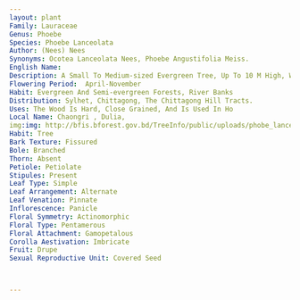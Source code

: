 ```yaml
---
layout: plant
Family: Lauraceae
Genus: Phoebe
Species: Phoebe Lanceolata
Author: (Nees) Nees
Synonyms: Ocotea Lanceolata Nees, Phoebe Angustifolia Meiss.
English Name: 
Description: A Small To Medium-sized Evergreen Tree, Up To 10 M High, With Spreading Branches, Bark Yellowish-white. Leaves 8-25 Ã— 2-6 Cm, Thinly Coriaceous, Lanceolate, Oblong-lanceolate Or Elliptic-lanceolate, Long Acuminate, Glabrous But Pubescent Beneath When Young, Glaucous Beneath, Lateral Nerves 6-10 Pairs On Either Half, Base Very Narrowed, Petioles Slender, 0.5-2.0 Cm Long. Inflorescence Axillary, Corymbiform Panicles, Long Peduncled, Sometimes 10-15 Cm Long, Branches Few. Flowers Small, 0.3-0.5 Cm Across, Yellowish-green, Pale Yellow Or White, Bracteoles Minute. Perianth C 0.2 Cm Long, Glabrous, Cup-shaped, Segments Broad, Ovate Or Elliptic, Subacute Or Obtuse, Enlarged In Fruits, Glabrous Outside, Pubescent Within. Inner Stamens Hairy, Staminodes Of 4th Series Villous, Stipitate, Cordate. Ovary Glabrous, Styles Slender. Fruit A Berry, 0.7-1.2 Cm Long, Ovoid Or Ellipsoid, Black.
Flowering Period:  April-November
Habit: Evergreen And Semi-evergreen Forests, River Banks 
Distribution: Sylhet, Chittagong, The Chittagong Hill Tracts.
Uses: The Wood Is Hard, Close Grained, And Is Used In Ho
Local Name: Chaongri , Dulia, 
img:img: http://bfis.bforest.gov.bd/TreeInfo/public/uploads/phobe_lanceolata.jpg
Habit: Tree
Bark Texture: Fissured
Bole: Branched
Thorn: Absent
Petiole: Petiolate
Stipules: Present
Leaf Type: Simple
Leaf Arrangement: Alternate
Leaf Venation: Pinnate
Inflorescence: Panicle
Floral Symmetry: Actinomorphic
Floral Type: Pentamerous
Floral Attachment: Gamopetalous
Corolla Aestivation: Imbricate
Fruit: Drupe
Sexual Reproductive Unit: Covered Seed



---
```


